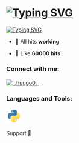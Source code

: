 # [![Typing SVG](https://readme-typing-svg.herokuapp.com?color=00F716&vCenter=true&lines=+AZ+Proxy+Scrapper)](https://git.io/typing-svg)

[![Typing SVG](https://readme-typing-svg.herokuapp.com?color=0097F7&vCenter=true&lines=A+Simple+Proxys+Scrapper)](https://git.io/typing-svg)


- 🔭 All hits **working**

- 🔩 Like **60000 hits**

<h3 align="left">Connect with me:</h3>
<p align="left">
<a href="https://instagram.com/akka.huugo0" target="blank"><img align="center" src="https://raw.githubusercontent.com/rahuldkjain/github-profile-readme-generator/master/src/images/icons/Social/instagram.svg" alt="_.huugo0._" height="30" width="40" /></a>
</p>

<h3 align="left">Languages and Tools:</h3>
<p align="left"> <a href="https://www.python.org" target="_blank" rel="noreferrer"> <img src="https://raw.githubusercontent.com/devicons/devicon/master/icons/python/python-original.svg" alt="python" width="40" height="40"/> </a> </p>

Support 🙏
